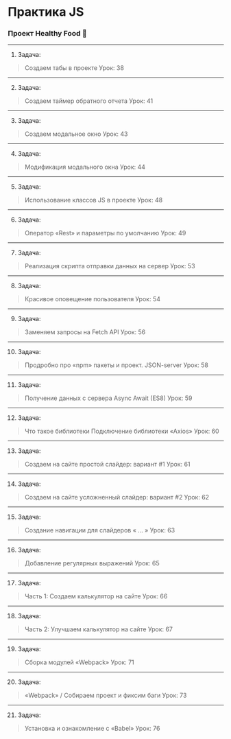 # Практика JS  
### Проект Healthy Food 🥦

___
1. Задача:
> Создаем табы в проекте
Урок: 38
___
2. Задача:
> Создаем таймер обратного отчета
Урок: 41
___
3. Задача:
> Создаем модальное окно
Урок: 43
___
4. Задача:
>  Модификация модального окна
Урок: 44
___
5. Задача:
>  Использование классов JS в проекте
Урок: 48
___
6. Задача:
>  Оператор «Rest» и параметры по умолчанию
Урок: 49
___
7. Задача:
>  Реализация скрипта отправки данных на сервер
Урок: 53
___
8. Задача:
>  Красивое оповещение пользователя
Урок: 54
___
9. Задача:
>  Заменяем запросы на Fetch API
Урок: 56 
___
10. Задача:
>  Продробно про «npm» пакеты и проект.
>  JSON-server
Урок: 58
___
11. Задача:
> Получение данных с сервера
> Async Await (ES8)
Урок: 59
___
12. Задача:
> Что такое библиотеки
> Подключение библиотеки «Axios»
Урок: 60
___
13. Задача:
> Создаем на сайте простой слайдер: вариант #1
Урок: 61
___
14. Задача:
> Создаем на сайте усложненный слайдер: вариант #2
Урок: 62
___
15. Задача:
> Создание навигации для слайдеров « ... »
Урок: 63
___
16. Задача:
> Добавление регулярных выражений
Урок: 65
___
17. Задача:
> Часть 1: Cоздаем калькулятор на сайте
Урок: 66
___
18. Задача:
> Часть 2: Улучшаем калькулятор на сайте
Урок: 67
___
19. Задача:
> Сборка модулей «Webpack»
Урок: 71
___
20. Задача:
> «Webpack» / Собираем проект и фиксим баги
Урок: 73
___
21. Задача:
> Установка и ознакомление с «Babel»
Урок: 76
